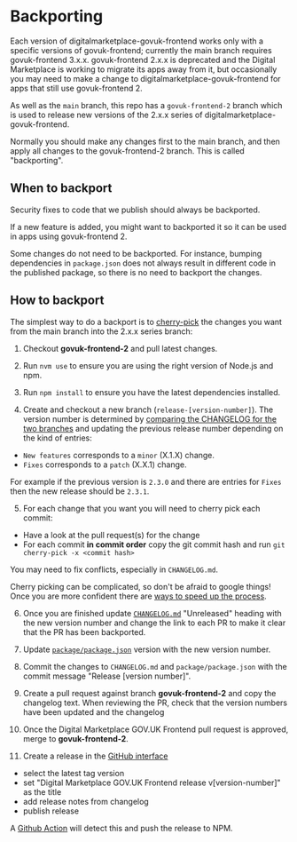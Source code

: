 # Backporting

Each version of digitalmarketplace-govuk-frontend works only with a specific
versions of govuk-frontend; currently the main branch requires govuk-frontend
3.x.x. govuk-frontend 2.x.x is deprecated and the Digital Marketplace is
working to migrate its apps away from it, but occasionally you may need to make
a change to digitalmarketplace-govuk-frontend for apps that still use
govuk-frontend 2.

As well as the `main` branch, this repo has a `govuk-frontend-2` branch which
is used to release new versions of the 2.x.x series of
digitalmarketplace-govuk-frontend.

Normally you should make any changes first to the main branch, and then apply
all changes to the govuk-frontend-2 branch. This is called "backporting".


## When to backport

Security fixes to code that we publish should always be backported.

If a new feature is added, you might want to backported it so it can be used in
apps using govuk-frontend 2.

Some changes do not need to be backported. For instance, bumping dependencies
in `package.json` does not always result in different code in the published
package, so there is no need to backport the changes.


## How to backport

The simplest way to do a backport is to [cherry-pick](https://www.jvt.me/posts/2018/10/28/git-cherry-pick-backport-replay-changes/) the changes you want from the main branch into the 2.x.x series branch:

1. Checkout **govuk-frontend-2** and pull latest changes.

2. Run `nvm use` to ensure you are using the right version of Node.js and npm.

3. Run `npm install` to ensure you have the latest dependencies installed.

4. Create and checkout a new branch (`release-[version-number]`).
  The version number is determined by [comparing the CHANGELOG for the two branches](https://github.com/alphagov/digitalmarketplace-govuk-frontend/compare/master..govuk-frontend-2) and updating the previous release number depending on the kind of entries:

  - `New features` corresponds to a `minor` (X.1.X) change.
  - `Fixes` corresponds to a `patch` (X.X.1) change.

  For example if the previous version is `2.3.0` and there are entries for `Fixes` then the new release should be `2.3.1`.

5. For each change that you want you will need to cherry pick each commit:

  - Have a look at the pull request(s) for the change
  - For each commit **in commit order** copy the git commit hash and run `git cherry-pick -x <commit hash>`

  You may need to fix conflicts, especially in `CHANGELOG.md`.

  Cherry picking can be complicated, so don't be afraid to google things! Once you are more confident there are [ways to speed up the process](https://gitbetter.substack.com/p/how-to-use-git-cherry-pick-effectively).

6. Once you are finished update [`CHANGELOG.md`](../CHANGELOG.md) "Unreleased" heading with the new version number and change the link to each PR to make it clear that the PR has been backported.

7. Update [`package/package.json`](../package/package.json) version with the new version number.

8. Commit the changes to `CHANGELOG.md` and `package/package.json` with the commit message "Release [version number]".

9. Create a pull request against branch **govuk-frontend-2** and copy the changelog text.
   When reviewing the PR, check that the version numbers have been updated and the changelog

10. Once the Digital Marketplace GOV.UK Frontend pull request is approved, merge to **govuk-frontend-2**.

11. Create a release in the [GitHub interface](https://github.com/alphagov/digitalmarketplace-govuk-frontend/releases/new)
  - select the latest tag version
  - set "Digital Marketplace GOV.UK Frontend release v[version-number]" as the title
  - add release notes from changelog
  - publish release

A [Github Action](../.github/workflows) will detect this and push the release to NPM.
